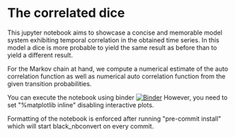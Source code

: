 # The correlated dice

This jupyter notebook aims to showcase a concise and memorable model system exhibiting temporal correlation in the obtained time series.
In this model a dice is more probable to yield the same result as before than to yield a different result.

For the Markov chain at hand, we compute a numerical estimate of the auto correlation function as well as numerical auto correlation function from the given transition probabilities.

You can execute the notebook using binder 
[![Binder](https://mybinder.org/badge_logo.svg)](https://mybinder.org/v2/gh/jonaslandsgesell/correlated_dice/master?filepath=correlated%20dice.ipynb)
However, you need to set "%matplotlib inline" disabling interactive plots.

Formatting of the notebook is enforced after running "pre-commit install" which will start black_nbconvert on every commit.
